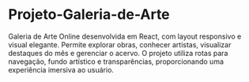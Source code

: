 # Projeto-Galeria-de-Arte
Galeria de Arte Online desenvolvida em React, com layout responsivo e visual elegante. Permite explorar obras, conhecer artistas, visualizar destaques do mês e gerenciar o acervo. O projeto utiliza rotas para navegação, fundo artístico e transparências, proporcionando uma experiência imersiva ao usuário.
